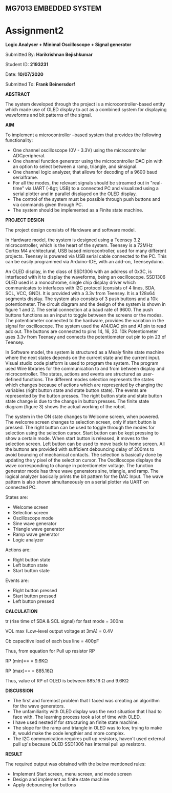 ## **MG7013 EMBEDDED SYSTEM**

# Assignment2

**Logic Analyser + Minimal Oscilloscope + Signal generator**

Submitted By: **Harikrishnan Bejishkumar**

Student ID: **2193231**

Date: **10/07/2020**

Submitted To: **Frank Beinersdorf**

**ABSTRACT**

The system developed through the project is a microcontroller-based entity which made use of OLED display to act as a combined system for displaying waveforms and bit patterns of the signal.

**AIM**

To implement a microcontroller –based system that provides the following functionality:

- One channel oscilloscope (0V - 3.3V) using the microcontroller ADCperipheral.
- One channel function generator using the microcontroller DAC pin with an option to select between a ramp, triangle, and sinsignal.
- One channel logic analyzer, that allows for decoding of a 9600 baud serialframe.
- For all the modes, the relevant signals should be streamed out in &quot;real-time&quot; via UART (-\&gt; USB) to a connected PC and visualized using a serial plotter and in parallel displayed on the OLED display.
- The control of the system must be possible through push buttons and via commands given through PC.
- The system should be implemented as a Finite state machine.

**PROJECT DESIGN**

The project design consists of Hardware and software model.

In Hardware model, the system is designed using a Teensey 3.2 microcontroller, which is the heart of the system. Teensey is a 72MHz Cortex M4 architectural, USB based microcontroller, used for many different projects. Teensey is powered via USB serial cable connected to the PC. This can be easily programmed via Arduino-IDE, with an add-on, Teenseyduino.

An OLED display, in the class of SSD1306 with an address of 0x3C, is interfaced with it to display the waveforms, being an oscilloscope. SSD1306 OLED used is a monochrome, single chip display driver which communicates to interfaces with I2C protocol (consists of 4 lines, SDA, SCL, VCC, GND). It is provided with a 3.3v from Teensey. It is a 128x64 segments display. The system also consists of 3 push buttons and a 10k potentiometer. The circuit diagram and the design of the system is shown in figure 1 and 2. The serial connection at a baud rate of 9600. The push buttons functions as an input to toggle between the screens or the modes. The potentiometer connected to the hardware, provides the variation in the signal for oscilloscope. The system used the A14/DAC pin and A1 pin to read adc out. The buttons are connected to pins 14, 16, 20. 10k Potentiometer uses 3.3v from Teensey and connects the potentiometer out pin to pin 23 of Teensey.

In Software model, the system is structured as a Mealy finite state machine where the next states depends on the current state and the current input. Visual studio code platform is used to program the system. The program used Wire libraries for the communication to and from between display and microcontroller. The states, actions and events are structured as user-defined functions. The different modes selection represents the states which changes because of actions which are represented by changing the variables (right button state and state button state). The events are represented by the button presses. The right button state and state button state change is due to the change in button presses. The finite state diagram (figure 3) shows the actual working of the robot.

The system in the ON state changes to Welcome screen, when powered. The welcome screen changes to selection screen, only if start button is pressed. The right button can be used to toggle through the modes for selection using the selection cursor. Start button can be kept pressing to show a certain mode. When start button is released, it moves to the selection screen. Left button can be used to move back to home screen. All the buttons are provided with sufficient debouncing delay of 200ms to avoid bouncing of mechanical contacts. The selection is basically done by updating the y pixel of the selection cursor. The Oscilloscope displays the wave corresponding to change in potentiometer voltage. The function generator mode has three wave generators sine, triangle, and ramp. The logical analyzer basically prints the bit pattern for the DAC Input. The wave pattern is also shown simultaneously on a serial plotter via UART on connected PC.

States are:

- Welcome screen
- Selection screen
- Oscilloscope mode
- Sine wave generator
- Triangle wave generator
- Ramp wave generator
- Logic analyzer

Actions are:

- Right button state
- Left button state
- Start button state

Events are:

- Right button pressed
- Start button pressed
- Left button pressed

**CALCULATION**

tr (rise time of SDA &amp; SCL signal) for fast mode = 300ns

VOL max (Low-level output voltage at 3mA) = 0.4V

Cb capacitive load of each bus line = 400pF

Thus, from equation for Pull up resistor RP

RP (min)== = 9.6KΩ

RP (max)== = 885.16Ω

Thus, value of RP of OLED is between 885.16 Ω and 9.6KΩ

**DISCUSSION**

- The first and foremost problem that I faced was creating an algorithm for the wave generators.
- The unfamiliarity with OLED display was the next situation that I had to face with. The learning process took a lot of time with OLED.
- I have used nested if for structuring an finite state machine.
- The slope for the ramp and triangle in OLED was to low, trying to make it, would make the code lengthier and more complex.
- The I2C communication requires pull up resistors, haven&#39;t used external pull up&#39;s because OLED SSD1306 has internal pull up resistors.

**RESULT**

The required output was obtained with the below mentioned rules:

- Implement Start screen, menu screen, and mode screen
- Design and implement as finite state machine
- Apply debouncing for buttons
